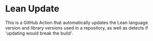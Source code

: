 # Lean Update

This is a GitHub Action that automatically updates the Lean language version and library versions used in a repository, as well as detects if 'updating would break the build'.